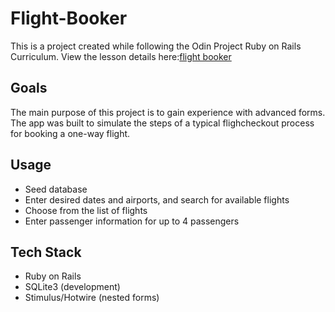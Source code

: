 # Flight-Booker

This is a project created while following the Odin Project Ruby on Rails Curriculum. View the lesson details here:[flight booker](https://www.theodinproject.com/lessons/ruby-on-rails-flight-booker)

## Goals

The main purpose of this project is to gain experience with advanced forms. The app was built to simulate the steps of a typical flighcheckout process for booking a one-way flight. 


## Usage
- Seed database
- Enter desired dates and airports, and search for available flights
- Choose from the list of flights
- Enter passenger information for up to 4 passengers

## Tech Stack

- Ruby on Rails
- SQLite3 (development)
- Stimulus/Hotwire (nested forms)